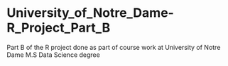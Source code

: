 # University_of_Notre_Dame-R_Project_Part_B
Part B of the R project done as part of course work at University of Notre Dame M.S Data Science degree

